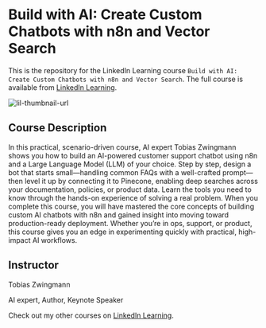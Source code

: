 # Build with AI: Create Custom Chatbots with n8n and Vector Search
This is the repository for the LinkedIn Learning course `Build with AI: Create Custom Chatbots with n8n and Vector Search`. The full course is available from [LinkedIn Learning][lil-course-url].

![lil-thumbnail-url]

## Course Description

In this practical, scenario-driven course, AI expert Tobias Zwingmann shows you how to build an AI-powered customer support chatbot using n8n and a Large Language Model (LLM) of your choice. Step by step, design a bot that starts small—handling common FAQs with a well-crafted prompt—then level it up by connecting it to Pinecone, enabling deep searches across your documentation, policies, or product data. Learn the tools you need to know through the hands-on experience of solving a real problem. When you complete this course, you will have mastered the core concepts of building custom AI chatbots with n8n and gained insight into moving toward production-ready deployment. Whether you’re in ops, support, or product, this course gives you an edge in experimenting quickly with practical, high-impact AI workflows.

## Instructor

Tobias Zwingmann

AI expert, Author, Keynote Speaker

Check out my other courses on [LinkedIn Learning](https://www.linkedin.com/learning/instructors/tobias-zwingmann?u=104).


[0]: # (Replace these placeholder URLs with actual course URLs)

[lil-course-url]: https://www.linkedin.com/learning/build-with-ai-create-custom-chatbots-with-n8n
[lil-thumbnail-url]: https://media.licdn.com/dms/image/v2/D560DAQHh202gUT8nOQ/learning-public-crop_675_1200/B56ZhcZBvcG4Ac-/0/1753896722337?e=2147483647&v=beta&t=xIHBhgJeRo9hzwG8KnBpR9gl6tcv0w41ZbOtMGZiF5E

